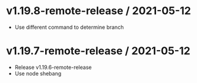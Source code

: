 # v1.19.8-remote-release / 2021-05-12

- Use different command to determine branch

# v1.19.7-remote-release / 2021-05-12

- Release v1.19.6-remote-release
- Use node shebang
